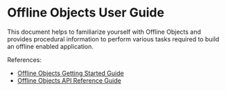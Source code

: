 

# Offline Objects User Guide

This document helps to familiarize yourself with Offline Objects and provides procedural information to perform various tasks required to build an offline enabled application.

<!--- For information about revision history, click [here](Revision_History.md). -->

References:

*   [Offline Objects Getting Started Guide](../../../Foundry/offline_objects_gettingstarted/Content/Offline_Objects_Getting_Started.md)
*   [Offline Objects API Reference Guide](../../../Foundry/offline_objectsapi_reference_guide/Content/Offline_Objects_API_Reference.md)

